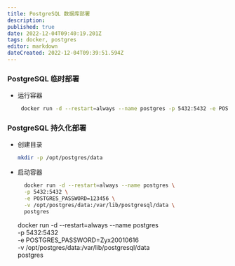 ```yaml
---
title: PostgreSQL 数据库部署
description: 
published: true
date: 2022-12-04T09:40:19.201Z
tags: docker, postgres
editor: markdown
dateCreated: 2022-12-04T09:39:51.594Z
---
```


### PostgreSQL 临时部署
* 运行容器
   ```bash
    docker run -d --restart=always --name postgres -p 5432:5432 -e POSTGRES_PASSWORD=123456 postgres
   ```
### PostgreSQL 持久化部署

* 创建目录

  ```bash
  mkdir -p /opt/postgres/data
  ```
* 启动容器

  ```bash
    docker run -d --restart=always --name postgres \
    -p 5432:5432 \
    -e POSTGRES_PASSWORD=123456 \
    -v /opt/postgres/data:/var/lib/postgresql/data \
    postgres
  ```

    docker run -d --restart=always --name postgres \
    -p 5432:5432 \
    -e POSTGRES_PASSWORD=Zyx20010616 \
    -v /opt/postgres/data:/var/lib/postgresql/data \
    postgres
